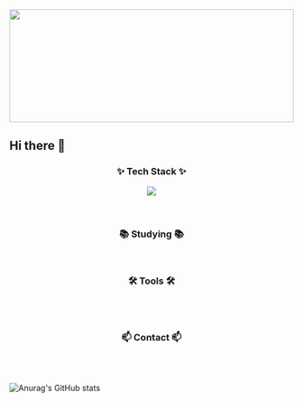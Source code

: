 <div align="center">
  <img src="https://encrypted-tbn0.gstatic.com/images?q=tbn:ANd9GcS05mF_R6qon0NJqrz7s0fjacih82u2bt9hIw&s" width="100%" height="200px"/>
</div>

## Hi there 👋

<!--내용 부분-->
<h3 align="center">✨ Tech Stack ✨</h3>
<div align="center">
<a href="#" target="_blank"><img src="https://img.shields.io/badge/blue?style=rectangle&logo=python&logoColor=blue"/></a>
</div>

<div align="center">

</div>

<br>

<div align="center">

</div>

<br>

<h3 align="center">📚 Studying 📚</h3>
<div align="center">

</div>

<br>

<h3 align="center">🛠 Tools 🛠</h3>
<div align="center">

</div>

<div align="center">

</div>

<br>

<div align="center">

</div>

<br>

<h3 align="center">📫 Contact 📫</h3>
<div align="center">

</div>

<br>
<br>

![Anurag's GitHub stats](https://github-readme-stats.vercel.app/api?username=hj2222222&show_icons=true&theme=yeblu)


<!--
**hj2222222/hj2222222** is a ✨ _special_ ✨ repository because its `README.md` (this file) appears on your GitHub profile.

Here are some ideas to get you started:

- 🔭 I’m currently working on ...
- 🌱 I’m currently learning ...
- 👯 I’m looking to collaborate on ...
- 🤔 I’m looking for help with ...
- 💬 Ask me about ...
- 📫 How to reach me: ...
- 😄 Pronouns: ...
- ⚡ Fun fact: ...
-->
